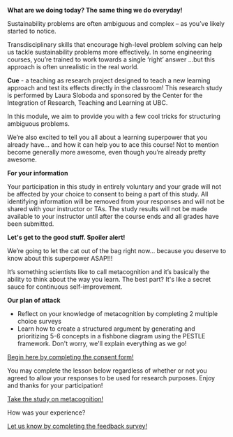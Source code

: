 **What are we doing today? The same thing we do everyday!**

Sustainability problems are often ambiguous and complex – as you’ve likely started to notice.

Transdisciplinary skills that encourage high-level problem solving can help us tackle sustainability problems more effectively. In some engineering courses, you’re trained to work towards a single ‘right’ answer …but this approach is often unrealistic in the real world.

**Cue** - a teaching as research project designed to teach a new learning approach and test its effects directly in the classroom! This research study is performed by Laura Sloboda and sponsored by the Center for the Integration of Research, Teaching and Learning at UBC.

In this module, we aim to provide you with a few cool tricks for structuring ambiguous problems.

We’re also excited to tell you all about a learning superpower that you already have… and how it can help you to ace this course! Not to mention become generally more awesome, even though you’re already pretty awesome.

**For your information**

Your participation in this study in entirely voluntary and your grade will not be affected by your choice to consent to being a part of this study. All identifying information will be removed from your responses and will not be shared with your instructor or TAs. The study results will not be made available to your instructor until after the course ends and all grades have been submitted.

**Let's get to the good stuff. Spoiler alert!**

We’re going to let the cat out of the bag right now… because you deserve to know about this superpower ASAP!!!

It’s something scientists like to call metacognition and it’s basically the ability to think about the way you learn. The best part? It's like a secret sauce for continuous self-improvement.

**Our plan of attack**

-   Reflect on your knowledge of metacognition by completing 2 multiple choice surveys
-   Learn how to create a structured argument by generating and prioritizing 5-6 concepts in a fishbone diagram using the PESTLE framework. Don't worry, we'll explain everything as we go!

[Begin here by completing the consent form!](https://canvas.ubc.ca/courses/97899/quizzes/493435 "MAI Pre-Test")

You may complete the lesson below regardless of whether or not you agreed to allow your responses to be used for research purposes. Enjoy and thanks for your participation!

[Take the study on metacognition!](https://canvas.ubc.ca/courses/97899/quizzes/493451 "Metacognition")

How was your experience?

[Let us know by completing the feedback survey!](https://canvas.ubc.ca/courses/97899/quizzes/493450)